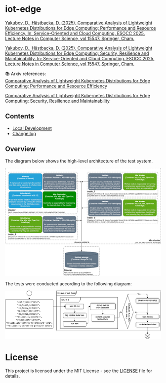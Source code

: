 # iot-edge
[Yakubov, D., Hästbacka, D. (2025). Comparative Analysis of Lightweight Kubernetes Distributions for Edge Computing: Performance and Resource Efficiency. In: Service-Oriented and Cloud Computing. ESOCC 2025. Lecture Notes in Computer Science, vol 15547. Springer, Cham.](https://link.springer.com/chapter/10.1007/978-3-031-84617-5_7)

[Yakubov, D., Hästbacka, D. (2025). Comparative Analysis of Lightweight Kubernetes Distributions for Edge Computing: Security, Resilience and Maintainability. In: Service-Oriented and Cloud Computing. ESOCC 2025. Lecture Notes in Computer Science, vol 15547. Springer, Cham.](https://link.springer.com/chapter/10.1007/978-3-031-84617-5_8)

📚 Arxiv references:  
[Comparative Analysis of Lightweight Kubernetes Distributions for Edge Computing: Performance and Resource Efficiency](https://arxiv.org/abs/2504.03656)

[Comparative Analysis of Lightweight Kubernetes Distributions for Edge Computing: Security, Resilience and Maintainability](https://arxiv.org/abs/2503.04815)


## Contents
* [Local Development](./LOCAL-DEV.md)
* [Change log](./CHANGE-LOG.md)

## Overview
The diagram below shows the high-level architecture of the test system.  

![deployment](src/diagrams/deployment_diagram_v3.png)

The tests were conducted according to the following diagram:


![test](src/diagrams/test_flow-v3.png)

# License
This project is licensed under the MIT License - see the [LICENSE](./LICENSE) file for details.

